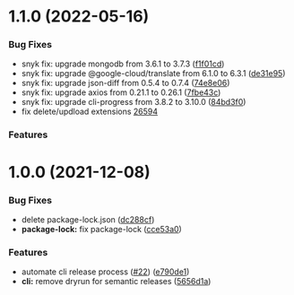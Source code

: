 
# 1.1.0 (2022-05-16)
### Bug Fixes

* snyk fix: upgrade mongodb from 3.6.1 to 3.7.3 ([f1f01cd](https://github.com/Cognigy/Cognigy-CLI/commit/8cd10128a75f2094fe90989753914c1f6f1f01cd))
* snyk fix: upgrade @google-cloud/translate from 6.1.0 to 6.3.1 ([de31e95](https://github.com/Cognigy/Cognigy-CLI/commit/607c738bba6d7534d946db55da00ddafcde31e95))
* snyk fix: upgrade json-diff from 0.5.4 to 0.7.4 ([74e8e06](https://github.com/Cognigy/Cognigy-CLI/commit/d80f20c08e3eb2b78d38bcc1ec22ae3bb74e8e06))
* snyk fix: upgrade axios from 0.21.1 to 0.26.1 ([7fbe43c](https://github.com/Cognigy/Cognigy-CLI/commit/2b1fd41e9b5f1b7414487e52838f45e2d7fbe43c))
* snyk fix: upgrade cli-progress from 3.8.2 to 3.10.0 ([84bd3f0](https://github.com/Cognigy/Cognigy-CLI/commit/ff422c1a81566a3de68169eae14f2b93184bd3f0))
* fix delete/updload extensions [26594](https://cognigy.visualstudio.com/Cognigy.AI/_dashboards/dashboard/d6eee910-8686-435d-affa-9a30f5d1f23c)

### Features

# 1.0.0 (2021-12-08)


### Bug Fixes

* delete package-lock.json ([dc288cf](https://github.com/Cognigy/Cognigy-CLI/commit/dc288cfe75020ff175fafdfa89d16b31477fbcef))
* **package-lock:** fix package-lock ([cce53a0](https://github.com/Cognigy/Cognigy-CLI/commit/cce53a09fce596548cd33dc96cf6dc4eab88e7cd))


### Features

* automate cli release process ([#22](https://github.com/Cognigy/Cognigy-CLI/issues/22)) ([e790de1](https://github.com/Cognigy/Cognigy-CLI/commit/e790de1a5d91e836c2f2d2f792b37a54c2eea9e6))
* **cli:** remove dryrun for semantic releases ([5656d1a](https://github.com/Cognigy/Cognigy-CLI/commit/5656d1aff259df7c47bc4830f3a0f085b67a5d84))
